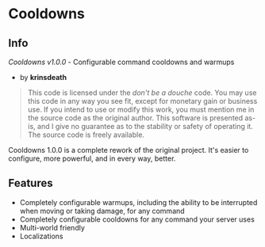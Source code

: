 Cooldowns
=========
Info
----
*Cooldowns v1.0.0* - Configurable command cooldowns and warmups

*   by **krinsdeath**

>   This code is licensed under the *don't be a douche* code.
>   You may use this code in any way you see fit, except for
>   monetary gain or business use. If you intend to use or modify
>   this work, you must mention me in the source code as the
>   original author. This software is presented as-is, and I give
>   no guarantee as to the stability or safety of operating it.
>   The source code is freely available.

Cooldowns 1.0.0 is a complete rework of the original project. It's easier to configure, more powerful, and in every way, better.

Features
--------
*   Completely configurable warmups, including the ability to be interrupted when moving or taking damage, for any command
*   Completely configurable cooldowns for any command your server uses
*   Multi-world friendly
*   Localizations
